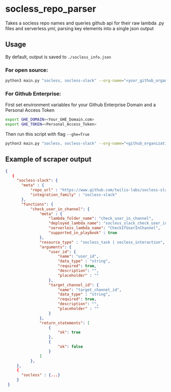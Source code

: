 # socless_repo_parser
Takes a socless repo names and queries github api for their raw lambda .py files and serverless.yml, parsing key elements into a single json output

## Usage

By default, output is saved to `./socless_info.json`

### For open source:
```bash
python3 main.py "socless, socless-slack" --org-name="<your_github_organization_or_twilio-labs>"
```

### For Github Enterprise:
First set environment variables for your Github Enterprise Domain and a Personal Access Token
```bash
export GHE_DOMAIN=<Your_GHE_Domain.com>
export GHE_TOKEN=<Personal_Access_Token>
```
Then run this script with flag `--ghe=True`
```bash
python3 main.py "socless, socless-slack" --org-name="<github_organization>" --ghe=True
```



## Example of scraper output
```json
{
   {
     "socless-slack": {
       "meta" : {
           "repo_url" : "https://www.github.com/twilio-labs/socless-slack",
           "integration_family" : "socless-slack"
       },
       "functions": {
           "check_user_in_channel": {
               "meta" : {
                   "lambda_folder_name": "check_user_in_channel",
                   "deployed_lambda_name": "socless_slack_check_user_in_channel",
                   "serverless_lambda_name": "CheckIfUserInChannel",
                   "supported_in_playbook" : true
               },
               "resource_type" : "socless_task | socless_interaction",
               "arguments": {
                   "user_id": {
                       "name": "user_id",
                       "data_type" : "string",
                       "required": true,
                       "description": "",
                       "placeholder" : ""
                   },
                   "target_channel_id": {
                       "name": "target_channel_id",
                       "data_type" : "string",
                       "required": true,
                       "description": "",
                       "placeholder" : ""
                   }
               },
               "return_statements": [
                   {
                       "ok": true
                   },
                   {
                       "ok": false
                   }
               ]
           },
     },
     {
       "socless" : {...}
     }
 }

```